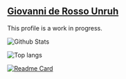 ## [Giovanni de Rosso Unruh](https://github.com/giovannirosso)
This profile is a work in progress.


![Github Stats](https://github-readme-stats.vercel.app/api?username=giovannirosso&show_icons=true&theme=dark&count_private=true)

![Top langs](https://github-readme-stats.vercel.app/api/top-langs/?username=giovannirosso&theme=dark&layout=compact&count_private=true)

[![Readme Card](https://github-readme-stats.vercel.app/api/pin/?username=giovannirosso&theme=dark&repo=EnergyIO-esp32)](https://github.com/giovannirosso/EnergyIO-esp32)
